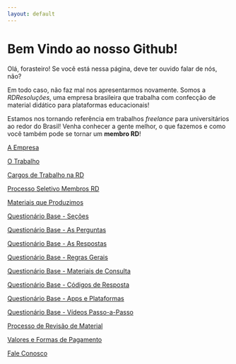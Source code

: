 ```yaml
---
layout: default
---
```


<h1 id="bem-vindo-ao-nosso-github">Bem Vindo ao nosso Github!</h1>

<p>Olá, forasteiro! Se você está nessa página, deve ter ouvido falar de nós, não?</p>
<p>Em todo caso, não faz mal nos apresentarmos novamente. Somos a <em>RDResoluções</em>, uma empresa brasileira que trabalha com confecção de material didático para plataformas educacionais!</p>
<p>Estamos nos tornando referência em trabalhos <em>freelance</em> para universitários ao redor do Brasil! Venha conhecer a gente melhor, o que fazemos e como você também pode se tornar um <strong>membro RD</strong>!</p>

[A Empresa](./Empresa.html)

[O Trabalho](./otrabalho.html)

[Cargos de Trabalho na RD](./cargosrd.html)

[Processo Seletivo Membros RD](./psrd.html)

[Materiais que Produzimos](./materiais.html)

[Questionário Base - Seções](./secoesqb.html)

[Questionário Base - As Perguntas](./perguntasqb.html)

[Questionário Base - As Respostas](./respostasqb.html)

[Questionário Base - Regras Gerais](./regrasgeraisqb.html)

[Questionário Base - Materiais de Consulta](./consultaqb.html)

[Questionário Base - Códigos de Resposta](./codigosqb.html)

[Questionário Base - Apps e Plataformas](./appsqb.html)

[Questionário Base - Vídeos Passo-a-Passo](./passoapassoqb.html)

[Processo de Revisão de Material](./revisao.html)

[Valores e Formas de Pagamento](./pagamentos.html)

[Fale Conosco](./contatos.html)
